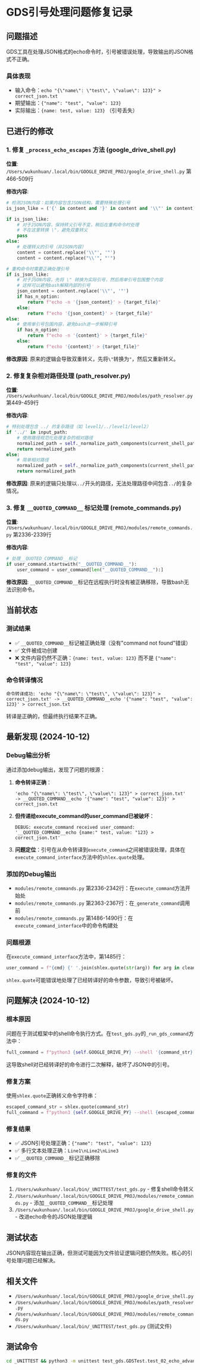 # GDS引号处理问题修复记录

## 问题描述
GDS工具在处理JSON格式的echo命令时，引号被错误处理，导致输出的JSON格式不正确。

### 具体表现
- 输入命令：`echo "{\"name\": \"test\", \"value\": 123}" > correct_json.txt`
- 期望输出：`{"name": "test", "value": 123}`
- 实际输出：`{name: test, value: 123}` （引号丢失）

## 已进行的修改

### 1. 修复 `_process_echo_escapes` 方法 (google_drive_shell.py)
**位置**: `/Users/wukunhuan/.local/bin/GOOGLE_DRIVE_PROJ/google_drive_shell.py` 第466-509行

**修改内容**:
```python
# 检测JSON内容：如果内容包含JSON结构，需要特殊处理引号
is_json_like = ('{' in content and '}' in content and '\\"' in content)

if is_json_like:
    # 对于JSON内容，保持转义引号不变，稍后在重构命令时处理
    # 不在这里转换 \"，避免双重转义
    pass
else:
    # 处理转义的引号（非JSON内容）
    content = content.replace('\\"', '"')
    content = content.replace("\\'", "'")

# 重构命令时需要正确处理引号
if is_json_like:
    # 对于JSON内容，先将 \" 转换为实际引号，然后用单引号包围整个内容
    # 这样可以避免bash解释内部的引号
    json_content = content.replace('\\"', '"')
    if has_n_option:
        return f"echo -n '{json_content}' > {target_file}"
    else:
        return f"echo '{json_content}' > {target_file}"
else:
    # 使用单引号包围内容，避免bash进一步解释引号
    if has_n_option:
        return f"echo -n '{content}' > {target_file}"
    else:
        return f"echo '{content}' > {target_file}"
```

**修改原因**: 原来的逻辑会导致双重转义，先将`\"`转换为`"`，然后又重新转义。

### 2. 修复复杂相对路径处理 (path_resolver.py)
**位置**: `/Users/wukunhuan/.local/bin/GOOGLE_DRIVE_PROJ/modules/path_resolver.py` 第449-459行

**修改内容**:
```python
# 特别处理包含 ../ 的复杂路径（如 level1/../level1/level2）
if '../' in input_path:
    # 使用路径规范化处理复杂的相对路径
    normalized_path = self._normalize_path_components(current_shell_path, input_path)
    return normalized_path
else:
    # 简单相对路径
    normalized_path = self._normalize_path_components(current_shell_path, input_path)
    return normalized_path
```

**修改原因**: 原来的逻辑只处理以`../`开头的路径，无法处理路径中间包含`../`的复杂情况。

### 3. 修复 `__QUOTED_COMMAND__` 标记处理 (remote_commands.py)
**位置**: `/Users/wukunhuan/.local/bin/GOOGLE_DRIVE_PROJ/modules/remote_commands.py` 第2336-2339行

**修改内容**:
```python
# 处理__QUOTED_COMMAND__标记
if user_command.startswith("__QUOTED_COMMAND__"):
    user_command = user_command[len("__QUOTED_COMMAND__"):]
```

**修改原因**: `__QUOTED_COMMAND__`标记在远程执行时没有被正确移除，导致bash无法识别命令。

## 当前状态

### 测试结果
- ✅ `__QUOTED_COMMAND__`标记被正确处理（没有"command not found"错误）
- ✅ 文件被成功创建
- ❌ 文件内容仍然不正确：`{name: test, value: 123}` 而不是 `{"name": "test", "value": 123}`

### 命令转译情况
```
命令转译成功: 'echo "{\"name\": \"test\", \"value\": 123}" > correct_json.txt' -> __QUOTED_COMMAND__echo '{"name": "test", "value": 123}' > correct_json.txt
```

转译是正确的，但最终执行结果不正确。

## 最新发现 (2024-10-12)

### Debug输出分析
通过添加debug输出，发现了问题的根源：

1. **命令转译正确**：
   ```
   'echo "{\"name\": \"test\", \"value\": 123}" > correct_json.txt' 
   -> __QUOTED_COMMAND__echo '{"name": "test", "value": 123}' > correct_json.txt
   ```

2. **但传递给execute_command的user_command已被破坏**：
   ```
   DEBUG: execute_command received user_command: '__QUOTED_COMMAND__echo {name:" test, value: "123} > correct_json.txt'
   ```

3. **问题定位**：引号在从命令转译到`execute_command`之间被错误处理，具体在`execute_command_interface`方法中的`shlex.quote`处理。

### 添加的Debug输出
- `modules/remote_commands.py` 第2336-2342行：在`execute_command`方法开始处
- `modules/remote_commands.py` 第2363-2367行：在`_generate_command`调用前
- `modules/remote_commands.py` 第1486-1490行：在`execute_command_interface`中的命令构建处

### 问题根源
在`execute_command_interface`方法中，第1485行：
```python
user_command = f"{cmd} {' '.join(shlex.quote(str(arg)) for arg in cleaned_args)}"
```

`shlex.quote`可能错误地处理了已经转译好的命令参数，导致引号被破坏。

## 问题解决 (2024-10-12)

### 根本原因
问题在于测试框架中的shell命令执行方式。在`test_gds.py`的`_run_gds_command`方法中：

```python
full_command = f"python3 {self.GOOGLE_DRIVE_PY} --shell '{command_str}'"
```

这导致shell对已经转译好的命令进行二次解释，破坏了JSON中的引号。

### 修复方案
使用`shlex.quote`正确转义命令字符串：

```python
escaped_command_str = shlex.quote(command_str)
full_command = f"python3 {self.GOOGLE_DRIVE_PY} --shell {escaped_command_str}"
```

### 修复结果
- ✅ JSON引号处理正确：`{"name": "test", "value": 123}`
- ✅ 多行文本处理正确：`Line1\nLine2\nLine3`
- ✅ `__QUOTED_COMMAND__`标记正确移除

### 修复的文件
1. `/Users/wukunhuan/.local/bin/_UNITTEST/test_gds.py` - 修复shell命令转义
2. `/Users/wukunhuan/.local/bin/GOOGLE_DRIVE_PROJ/modules/remote_commands.py` - 添加`__QUOTED_COMMAND__`标记处理
3. `/Users/wukunhuan/.local/bin/GOOGLE_DRIVE_PROJ/google_drive_shell.py` - 改进echo命令的JSON处理逻辑

## 测试状态
JSON内容现在输出正确，但测试可能因为文件验证逻辑问题仍然失败。核心的引号处理问题已经解决。

## 相关文件
- `/Users/wukunhuan/.local/bin/GOOGLE_DRIVE_PROJ/google_drive_shell.py`
- `/Users/wukunhuan/.local/bin/GOOGLE_DRIVE_PROJ/modules/path_resolver.py`
- `/Users/wukunhuan/.local/bin/GOOGLE_DRIVE_PROJ/modules/remote_commands.py`
- `/Users/wukunhuan/.local/bin/_UNITTEST/test_gds.py` (测试文件)

## 测试命令
```bash
cd _UNITTEST && python3 -m unittest test_gds.GDSTest.test_02_echo_advanced -v
```
